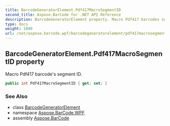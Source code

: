 ```yaml
---
title: BarcodeGeneratorElement.Pdf417MacroSegmentID
second_title: Aspose.BarCode for .NET API Reference
description: BarcodeGeneratorElement property. Macro Pdf417 barcodes segment ID
type: docs
weight: 1040
url: /net/aspose.barcode.wpf/barcodegeneratorelement/pdf417macrosegmentid/
---
```

## BarcodeGeneratorElement.Pdf417MacroSegmentID property

Macro Pdf417 barcode's segment ID.

```csharp
public int Pdf417MacroSegmentID { get; set; }
```

### See Also

* class [BarcodeGeneratorElement](../)
* namespace [Aspose.BarCode.WPF](../../barcodegeneratorelement/)
* assembly [Aspose.BarCode](../../../)


